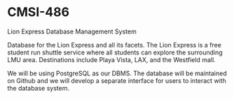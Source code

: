 # CMSI-486
Lion Express Database Management System

Database for the Lion Express and all its facets. 
The Lion Express is a free student run shuttle service where all students can explore the surrounding LMU area.
Destinations include Playa Vista, LAX, and the Westfield mall.

We will be using PostgreSQL as our DBMS. The database will be maintained on Github and we will develop a separate interface for users to interact with the database system.
